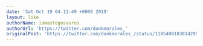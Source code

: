 ```yaml
---
date: 'Sat Oct 19 04:11:49 +0000 2019'
layout: like
authorName: iamastegosaurus
authorUrl: 'https://twitter.com/dankmorales_'
originalPost: 'https://twitter.com/dankmorales_/status/1185408183814295552'
---
```

